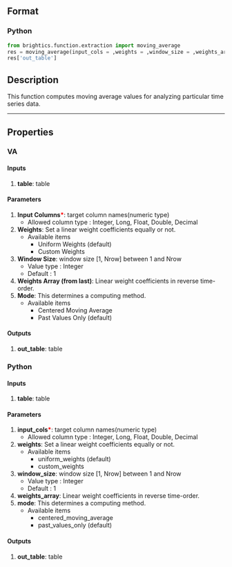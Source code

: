 ## Format
### Python
```python
from brightics.function.extraction import moving_average
res = moving_average(input_cols = ,weights = ,window_size = ,weights_array = ,mode = )
res['out_table']
```

## Description
This function computes moving average values for analyzing particular time series data.

---

## Properties
### VA
#### Inputs
1. **table**: table

#### Parameters
1. **Input Columns**<b style="color:red">*</b>: target column names(numeric type)
   - Allowed column type : Integer, Long, Float, Double, Decimal
2. **Weights**: Set a linear weight coefficients equally or not.
   - Available items
      - Uniform Weights (default)
      - Custom Weights
3. **Window Size**: window size [1, Nrow] between 1 and Nrow
   - Value type : Integer
   - Default : 1
4. **Weights Array (from last)**: Linear weight coefficients in reverse time-order.
5. **Mode**: This determines a computing method.
   - Available items
      - Centered Moving Average
      - Past Values Only (default)

#### Outputs
1. **out_table**: table

### Python
#### Inputs
1. **table**: table

#### Parameters
1. **input_cols**<b style="color:red">*</b>: target column names(numeric type)
   - Allowed column type : Integer, Long, Float, Double, Decimal
2. **weights**: Set a linear weight coefficients equally or not.
   - Available items
      - uniform_weights (default)
      - custom_weights
3. **window_size**: window size [1, Nrow] between 1 and Nrow
   - Value type : Integer
   - Default : 1
4. **weights_array**: Linear weight coefficients in reverse time-order.
5. **mode**: This determines a computing method.
   - Available items
      - centered_moving_average
      - past_values_only (default)

#### Outputs
1. **out_table**: table

